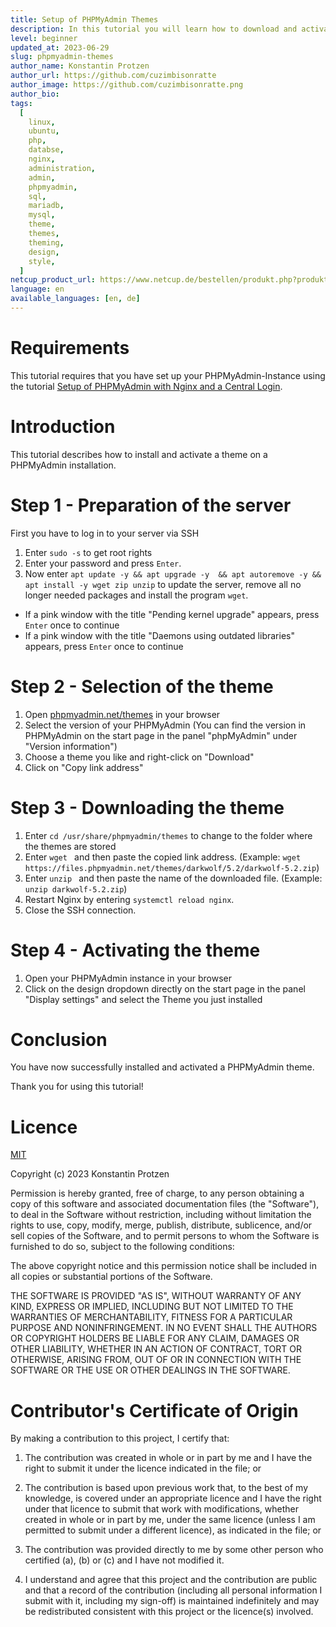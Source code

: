 ```yaml
---
title: Setup of PHPMyAdmin Themes
description: In this tutorial you will learn how to download and activate PHPMyAdmin themes on your server.
level: beginner
updated_at: 2023-06-29
slug: phpmyadmin-themes
author_name: Konstantin Protzen
author_url: https://github.com/cuzimbisonratte
author_image: https://github.com/cuzimbisonratte.png
author_bio:
tags:
  [
    linux,
    ubuntu,
    php,
    databse,
    nginx,
    administration,
    admin,
    phpmyadmin,
    sql,
    mariadb,
    mysql,
    theme,
    themes,
    theming,
    design,
    style,
  ]
netcup_product_url: https://www.netcup.de/bestellen/produkt.php?produkt=2991
language: en
available_languages: [en, de]
---
```


# Requirements

This tutorial requires that you have set up your PHPMyAdmin-Instance using the tutorial [Setup of PHPMyAdmin with Nginx and a Central Login](https://community.netcup.com/en/tutorials/phpmyadmin-with-central-login).

# Introduction

This tutorial describes how to install and activate a theme on a PHPMyAdmin installation.

# Step 1 - Preparation of the server

First you have to log in to your server via SSH

1. Enter `sudo -s` to get root rights
2. Enter your password and press `Enter`.
3. Now enter `apt update -y && apt upgrade -y  && apt autoremove -y && apt install -y wget zip unzip` to update the server, remove all no longer needed packages and install the program `wget`.

- If a pink window with the title "Pending kernel upgrade" appears, press `Enter` once to continue
- If a pink window with the title "Daemons using outdated libraries" appears, press `Enter` once to continue

# Step 2 - Selection of the theme

1. Open [phpmyadmin.net/themes](https://www.phpmyadmin.net/themes/) in your browser
2. Select the version of your PHPMyAdmin (You can find the version in PHPMyAdmin on the start page in the panel "phpMyAdmin" under "Version information")
3. Choose a theme you like and right-click on "Download"
4. Click on "Copy link address"

# Step 3 - Downloading the theme

1. Enter `cd /usr/share/phpmyadmin/themes` to change to the folder where the themes are stored
2. Enter `wget ` and then paste the copied link address. (Example: `wget https://files.phpmyadmin.net/themes/darkwolf/5.2/darkwolf-5.2.zip`)
3. Enter `unzip ` and then paste the name of the downloaded file. (Example: `unzip darkwolf-5.2.zip`)
4. Restart Nginx by entering `systemctl reload nginx`.
5. Close the SSH connection.

# Step 4 - Activating the theme

1. Open your PHPMyAdmin instance in your browser
2. Click on the design dropdown directly on the start page in the panel "Display settings" and select the Theme you just installed

# Conclusion

You have now successfully installed and activated a PHPMyAdmin theme.

Thank you for using this tutorial!

# Licence

[MIT](https://github.com/netcup-community/community-tutorials/blob/main/LICENSE)

Copyright (c) 2023 Konstantin Protzen

Permission is hereby granted, free of charge, to any person obtaining a copy of this software and associated documentation files (the "Software"), to deal in the Software without restriction, including without limitation the rights to use, copy, modify, merge, publish, distribute, sublicence, and/or sell copies of the Software, and to permit persons to whom the Software is furnished to do so, subject to the following conditions:

The above copyright notice and this permission notice shall be included in all copies or substantial portions of the Software.

THE SOFTWARE IS PROVIDED "AS IS", WITHOUT WARRANTY OF ANY KIND, EXPRESS OR IMPLIED, INCLUDING BUT NOT LIMITED TO THE WARRANTIES OF MERCHANTABILITY, FITNESS FOR A PARTICULAR PURPOSE AND NONINFRINGEMENT. IN NO EVENT SHALL THE AUTHORS OR COPYRIGHT HOLDERS BE LIABLE FOR ANY CLAIM, DAMAGES OR OTHER LIABILITY, WHETHER IN AN ACTION OF CONTRACT, TORT OR OTHERWISE, ARISING FROM, OUT OF OR IN CONNECTION WITH THE SOFTWARE OR THE USE OR OTHER DEALINGS IN THE SOFTWARE.

# Contributor's Certificate of Origin

By making a contribution to this project, I certify that:

1.  The contribution was created in whole or in part by me and I have the right to submit it under the licence indicated in the file; or

2.  The contribution is based upon previous work that, to the best of my knowledge, is covered under an appropriate licence and I have the right under that licence to submit that work with modifications, whether created in whole or in part by me, under the same licence (unless I am permitted to submit under a different licence), as indicated in the file; or

3.  The contribution was provided directly to me by some other person who certified (a), (b) or (c) and I have not modified it.

4.  I understand and agree that this project and the contribution are public and that a record of the contribution (including all personal information I submit with it, including my sign-off) is maintained indefinitely and may be redistributed consistent with this project or the licence(s) involved.

